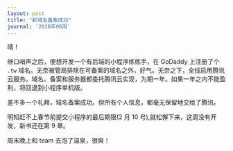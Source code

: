```yaml
---
layout: post
title: "新域名备案成功"
journal: '2018年06周'
---
```


晴！

继口哨声之后，便想开发一个有后端的小程序练练手，在 GoDaddy 上注册了个 `.tw` 域名。无奈被管局排除在可备案的域名之外，好气。无奈之下，全线启用腾讯云服务。域名、备案和服务器都委托腾讯云实现，为期一年。如果一年之内不能盈利，将回退到小程序单机版。

差不多一个礼拜，域名备案成功。但所有个人信息，都毫无保留地交给了腾讯。

明知赶不上春节前提交小程序的最后期限(2 月 10 号),就松懈下来，这周没有开发，新书还在第 9 章。

周末晚上和 team 去泡了温泉，很爽！

